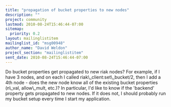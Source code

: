 ```yaml
---
title: "propagation of bucket properties to new nodes"
description: ""
project: community
lastmod: 2010-08-24T15:46:44-07:00
sitemap:
  priority: 0.2
layout: mailinglistitem
mailinglist_id: "msg00948"
author_name: "David Weldon"
project_section: "mailinglistitem"
sent_date: 2010-08-24T15:46:44-07:00
---
```



Do bucket properties get propagated to new riak nodes? For example, if
I have 3 nodes, and on each I called riak\\_client:set\\_bucket/2, then I
add a 4th node - does the new node know all of the existing bucket
properties (n\\_val, allow\\_mult, etc.)? In particular, I'd like to know
if the 'backend' property gets propagated to new nodes. If it does
not, I should probably run my bucket setup every time I start my
application.

